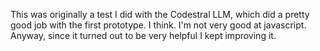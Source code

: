 This was originally a test I did with the Codestral LLM, which did a pretty good job with the first prototype. I think. I'm not very good at javascript. Anyway, since it turned out to be very helpful I kept improving it.